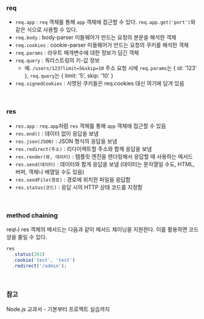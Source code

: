 ### req

- `req.app` : `req` 객체를 통해 `app` 객체에 접근할 수 있다. `req.app.get('port')`와 같은 식으로 사용할 수 있다.
- `req.body` : body-parser 미들웨어가 만드는 요청의 본문을 해석한 객체
- `req.cookies` : cookie-parser 미들웨어가 만드는 요청의 쿠키를 해석한 객체
- `req.params` : 라우트 매개변수에 대한 정보가 담긴 객체
- `req.query` : 쿼리스트링의 키-값 정보 
	- 예. `/users/123?limit=5&skip=10` 주소 요청 시에 `req.params`는 { id: '123' }, `req.query`는 { limit: '5', skip: '10' }
- `req.signedCookies` : 서명된 쿠키들은 req.cookies 대신 여기에 담겨 있음

<br>

### res

- `res.app` : `req.app`처럼 `res` 객체를 통해 `app` 객체에 접근할 수 있음
- `res.end()` : 데이터 없이 응답을 보냄 
- `res.json(JSON)` : JSON 형식의 응답을 보냄
- `res.redirect(주소)` : 리다이렉트할 주소와 함께 응답을 보냄 
- `res.render(뷰, 데이터)` : 템플릿 엔진을 렌더링해서 응답할 때 사용하는 메서드 
- `res.send(데이터)` : 데이터와 함게 응답을 보냄 (데이터는 문자열일 수도, HTML, 버퍼, 객체나 배열일 수도 있음)
- `res.sendFile(경로)` : 경로에 위치한 파일을 응답함 
- `res.status(코드)` : 응답 시의 HTTP 상태 코드를 지정함 

<br>

### method chaining

req나 res 객체의 메서드는 다음과 같이 메서드 체이닝을 지원한다. 이를 활용하면 코드양을 줄일 수 있다.

```javascript
res
  .status(201)
  .cookie('test', 'test')
  .redirect('/admin');
```

<br>

### 참고

Node.js 교과서 - 기본부터 프로젝트 실습까지 
